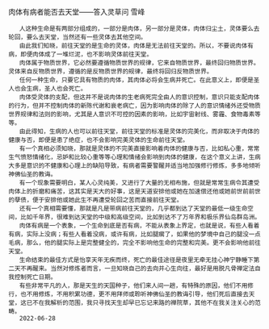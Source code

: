 肉体有病者能否去天堂——答入灵草问
雪峰

       人这种生命是有两部分组成的，一部分是肉体，另一部分是灵体，肉体归尘土，灵体要么去轮回，要么去天堂，当然还有一些灵体去其他空间。
       由此我们知晓，前往天堂的是生命的灵体，肉体是无法前往天堂的。所以，不要说肉体有病，即便肉体成了一堆烂泥，也不影响灵体前往天堂。
       肉体属于物质世界，它必然要遵循物质世界的规律，它来自物质世界，最终回归物质世界。灵体来自反物质世界，遵循的是反物质世界的规律，最终将回归反物质世界。
       任何一种生命，只要它具有物质的肉体，其肉体必将会生病并死亡。在此意义上，即便是圣人也会生病，圣人也会死亡。
       肉体受灵体的支配，但这并不是说肉体的生老病死完全由人的意识控制，意识只能支配肉体的行为，但并不控制肉体的新陈代谢和衰老病亡，因为影响肉体的除了人的意识情绪外还受物质世界规律和法则的影响，尤其是人意识不可控的因素的影响，比如宇宙射线、雾霾、食物毒素等等。
       由此得知，生病的人也可以前往天堂，前往天堂的标准是灵体的完美化，而非取决于肉体的健康与否，即便是患了绝症，也不会影响完美灵体的生命前往天堂。
       有一个真相必须知晓，那就是灵体的不完美直接影响着肉体的健康与否，比如私心重，常常生气愤怒情绪化，忌妒和比较心重等等心理和情绪会影响到肉体的健康，在这个意义上讲，生病大多是意识的不健康和心理上的缺陷导致，有病者需要警醒并适当地加强修行修炼，多多地倾听神佛仙圣的教诲。
       有一个现象需要明白，某人心灵纯美，又进行了大量的无相布施，但就是常常生病令其遭受肉体上的折磨和痛苦，这其实是天大的好事，这是天道安排他或她在加速偿还他或她前世前前世的孽债，便于安排他或她此生不再遭受轮回之苦而直接前往天堂。
       还有一个真相需要懂，那就是凡是带病前往天堂的，几乎都到达了天堂的最低一级生命空间，比如千年界，很难到达天堂的中级和高级空间，比如到达不了万年界和极乐界仙岛群岛洲。
       肉体有病是一个表象，一个生命到底是否有病，不能从表象上界定，也就是说，有些人看着有病，实际上没病；有些人看着没病，或许有病，比如腿瘸了，如果他的梦境中自己的腿没一点毛病，那么，他的腿实际上是完整健全的，完全不影响他生命的完整和完美。更不会影响他前往天堂。
       生命结束的最佳方式是怡享天年无疾而终，死亡的最佳途径是夜里无牵无挂心神宁静睡下第二天不再醒来。当然对修炼者而言，一旦知晓自己的去向并心生向往，最好是用脱凡骨禅定法自我控制死亡日期。
       有些非常平凡的人，那是天生的天国种子，他们来人间一趟，有特殊的原因，他们不用修行，也不用修炼，不用积累功德，更不用拜师或聆听神佛仙圣的教诲引导，他们死后直接去天堂，这已不在我解析的范围，我只寻找天生却早已忘记来路的禅院草，其他不在我关注关心的范畴。
       2022-06-28